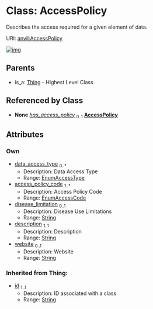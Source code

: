
# Class: AccessPolicy

Describes the access required for a given element of data.

URI: [anvil:AccessPolicy](https://anvilproject.org/acr-harmonized-data-model/AccessPolicy)


[![img](https://yuml.me/diagram/nofunky;dir:TB/class/[Thing],[AccessControlledRecord]-%20has_access_policy%200..1>[AccessPolicy&#124;data_access_type:EnumAccessType%20*;access_policy_code:EnumAccessCode%20%2B;disease_limitation:string%20%3F;description:string;website:string%20%3F;id(i):string],[Thing]^-[AccessPolicy],[AccessControlledRecord])](https://yuml.me/diagram/nofunky;dir:TB/class/[Thing],[AccessControlledRecord]-%20has_access_policy%200..1>[AccessPolicy&#124;data_access_type:EnumAccessType%20*;access_policy_code:EnumAccessCode%20%2B;disease_limitation:string%20%3F;description:string;website:string%20%3F;id(i):string],[Thing]^-[AccessPolicy],[AccessControlledRecord])

## Parents

 *  is_a: [Thing](Thing.md) - Highest Level Class

## Referenced by Class

 *  **None** *[has_access_policy](has_access_policy.md)*  <sub>0..1</sub>  **[AccessPolicy](AccessPolicy.md)**

## Attributes


### Own

 * [data_access_type](data_access_type.md)  <sub>0..\*</sub>
     * Description: Data Access Type
     * Range: [EnumAccessType](EnumAccessType.md)
 * [access_policy_code](access_policy_code.md)  <sub>1..\*</sub>
     * Description: Access Policy Code
     * Range: [EnumAccessCode](EnumAccessCode.md)
 * [disease_limitation](disease_limitation.md)  <sub>0..1</sub>
     * Description: Disease Use Limitations
     * Range: [String](types/String.md)
 * [description](description.md)  <sub>1..1</sub>
     * Description: Description
     * Range: [String](types/String.md)
 * [website](website.md)  <sub>0..1</sub>
     * Description: Website
     * Range: [String](types/String.md)

### Inherited from Thing:

 * [id](id.md)  <sub>1..1</sub>
     * Description: ID associated with a class
     * Range: [String](types/String.md)
